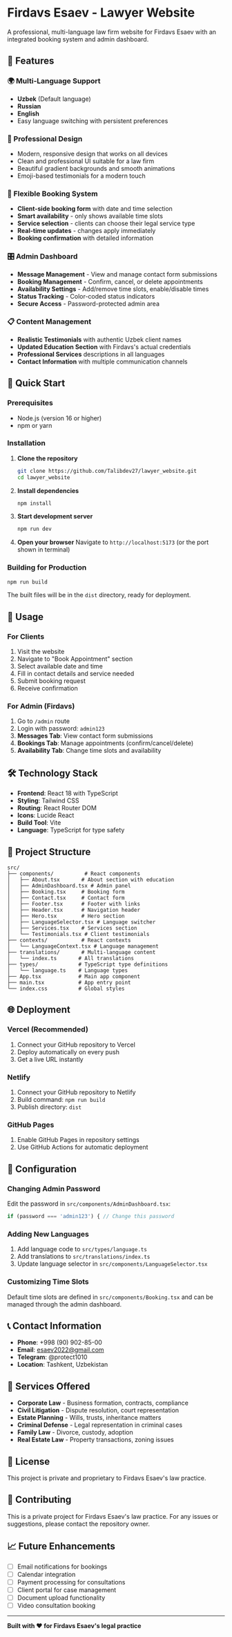 # Firdavs Esaev - Lawyer Website

A professional, multi-language law firm website for Firdavs Esaev with an integrated booking system and admin dashboard.

## 🌟 Features

### 🌍 Multi-Language Support
- **Uzbek** (Default language)
- **Russian** 
- **English**
- Easy language switching with persistent preferences

### 📱 Professional Design
- Modern, responsive design that works on all devices
- Clean and professional UI suitable for a law firm
- Beautiful gradient backgrounds and smooth animations
- Emoji-based testimonials for a modern touch

### 📅 Flexible Booking System
- **Client-side booking form** with date and time selection
- **Smart availability** - only shows available time slots
- **Service selection** - clients can choose their legal service type
- **Real-time updates** - changes apply immediately
- **Booking confirmation** with detailed information

### 🎛️ Admin Dashboard
- **Message Management** - View and manage contact form submissions
- **Booking Management** - Confirm, cancel, or delete appointments
- **Availability Settings** - Add/remove time slots, enable/disable times
- **Status Tracking** - Color-coded status indicators
- **Secure Access** - Password-protected admin area

### 📋 Content Management
- **Realistic Testimonials** with authentic Uzbek client names
- **Updated Education Section** with Firdavs's actual credentials
- **Professional Services** descriptions in all languages
- **Contact Information** with multiple communication channels

## 🚀 Quick Start

### Prerequisites
- Node.js (version 16 or higher)
- npm or yarn

### Installation

1. **Clone the repository**
   ```bash
   git clone https://github.com/Talibdev27/lawyer_website.git
   cd lawyer_website
   ```

2. **Install dependencies**
   ```bash
   npm install
   ```

3. **Start development server**
   ```bash
   npm run dev
   ```

4. **Open your browser**
   Navigate to `http://localhost:5173` (or the port shown in terminal)

### Building for Production

```bash
npm run build
```

The built files will be in the `dist` directory, ready for deployment.

## 🎯 Usage

### For Clients
1. Visit the website
2. Navigate to "Book Appointment" section
3. Select available date and time
4. Fill in contact details and service needed
5. Submit booking request
6. Receive confirmation

### For Admin (Firdavs)
1. Go to `/admin` route
2. Login with password: `admin123`
3. **Messages Tab**: View contact form submissions
4. **Bookings Tab**: Manage appointments (confirm/cancel/delete)
5. **Availability Tab**: Change time slots and availability

## 🛠️ Technology Stack

- **Frontend**: React 18 with TypeScript
- **Styling**: Tailwind CSS
- **Routing**: React Router DOM
- **Icons**: Lucide React
- **Build Tool**: Vite
- **Language**: TypeScript for type safety

## 📁 Project Structure

```
src/
├── components/          # React components
│   ├── About.tsx       # About section with education
│   ├── AdminDashboard.tsx # Admin panel
│   ├── Booking.tsx     # Booking form
│   ├── Contact.tsx     # Contact form
│   ├── Footer.tsx      # Footer with links
│   ├── Header.tsx      # Navigation header
│   ├── Hero.tsx        # Hero section
│   ├── LanguageSelector.tsx # Language switcher
│   ├── Services.tsx    # Services section
│   └── Testimonials.tsx # Client testimonials
├── contexts/           # React contexts
│   └── LanguageContext.tsx # Language management
├── translations/       # Multi-language content
│   └── index.ts       # All translations
├── types/             # TypeScript type definitions
│   └── language.ts    # Language types
├── App.tsx            # Main app component
├── main.tsx           # App entry point
└── index.css          # Global styles
```

## 🌐 Deployment

### Vercel (Recommended)
1. Connect your GitHub repository to Vercel
2. Deploy automatically on every push
3. Get a live URL instantly

### Netlify
1. Connect your GitHub repository to Netlify
2. Build command: `npm run build`
3. Publish directory: `dist`

### GitHub Pages
1. Enable GitHub Pages in repository settings
2. Use GitHub Actions for automatic deployment

## 🔧 Configuration

### Changing Admin Password
Edit the password in `src/components/AdminDashboard.tsx`:
```typescript
if (password === 'admin123') { // Change this password
```

### Adding New Languages
1. Add language code to `src/types/language.ts`
2. Add translations to `src/translations/index.ts`
3. Update language selector in `src/components/LanguageSelector.tsx`

### Customizing Time Slots
Default time slots are defined in `src/components/Booking.tsx` and can be managed through the admin dashboard.

## 📞 Contact Information

- **Phone**: +998 (90) 902-85-00
- **Email**: esaev2022@gmail.com
- **Telegram**: @protect1010
- **Location**: Tashkent, Uzbekistan

## 🏢 Services Offered

- **Corporate Law** - Business formation, contracts, compliance
- **Civil Litigation** - Dispute resolution, court representation
- **Estate Planning** - Wills, trusts, inheritance matters
- **Criminal Defense** - Legal representation in criminal cases
- **Family Law** - Divorce, custody, adoption
- **Real Estate Law** - Property transactions, zoning issues

## 📝 License

This project is private and proprietary to Firdavs Esaev's law practice.

## 🤝 Contributing

This is a private project for Firdavs Esaev's law practice. For any issues or suggestions, please contact the repository owner.

## 📈 Future Enhancements

- [ ] Email notifications for bookings
- [ ] Calendar integration
- [ ] Payment processing for consultations
- [ ] Client portal for case management
- [ ] Document upload functionality
- [ ] Video consultation booking

---

**Built with ❤️ for Firdavs Esaev's legal practice**
